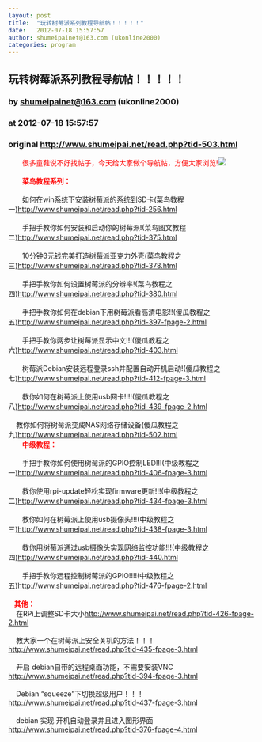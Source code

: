 ```yaml
---
layout: post
title:  "玩转树莓派系列教程导航帖！！！！！"
date:   2012-07-18 15:57:57
author: shumeipainet@163.com (ukonline2000)
categories: program
---
```


## 玩转树莓派系列教程导航帖！！！！！
### by shumeipainet@163.com (ukonline2000)
### at 2012-07-18 15:57:57
### original <http://www.shumeipai.net/read.php?tid-503.html>

<span style="color:#ff0000">　　很多童鞋说不好找帖子，今天给大家做个导航帖，方便大家浏览!<img src="http://www.shumeipai.net/images/post/smile/wangwang/7.gif"></span><br> <br>　　<span style="color:#ff0000"><b>菜鸟教程系列：</b></span><br> <br>　　如何在win系统下安装树莓派的系统到SD卡(菜鸟教程一)<a href="http://www.shumeipai.net/read.php?tid-256.html">http://www.shumeipai.net/read.php?tid-256.html</a><br> <br>　　手把手教你如何安装和启动你的树莓派!(菜鸟图文教程二)<a href="http://www.shumeipai.net/read.php?tid-375.html">http://www.shumeipai.net/read.php?tid-375.html</a><br> <br>　　10分钟3元钱完美打造树莓派亚克力外壳(菜鸟教程之三)<a href="http://www.shumeipai.net/read.php?tid-378.html">http://www.shumeipai.net/read.php?tid-378.html</a><br> <br>　　手把手教你如何设置树莓派的分辨率!(菜鸟教程之四)<a href="http://www.shumeipai.net/read.php?tid-380.html">http://www.shumeipai.net/read.php?tid-380.html</a><br> <br>　　手把手教你如何在debian下用树莓派看高清电影!!(傻瓜教程之五)<a href="http://www.shumeipai.net/read.php?tid-397-fpage-2.html">http://www.shumeipai.net/read.php?tid-397-fpage-2.html</a><br> <br>　　手把手教你两步让树莓派显示中文!!!(傻瓜教程之六)<a href="http://www.shumeipai.net/read.php?tid-403.html">http://www.shumeipai.net/read.php?tid-403.html</a><br> <br>　　树莓派Debian安装远程登录ssh并配置自动开机启动!(傻瓜教程之七)<a href="http://www.shumeipai.net/read.php?tid-412-fpage-3.html">http://www.shumeipai.net/read.php?tid-412-fpage-3.html</a><br> <br>　　教你如何在树莓派上使用usb网卡!!!!(傻瓜教程之八)<a href="http://www.shumeipai.net/read.php?tid-439-fpage-2.html">http://www.shumeipai.net/read.php?tid-439-fpage-2.html</a><br> <br>    教你如何将树莓派变成NAS网络存储设备(傻瓜教程之九)<a href="http://www.shumeipai.net/read.php?tid-502.html">http://www.shumeipai.net/read.php?tid-502.html</a><br>　<span style="color:#ff0000"><b>　中级教程：</b></span><br> <br>　　手把手教你如何使用树莓派的GPIO控制LED!!!(中级教程之一)<a href="http://www.shumeipai.net/read.php?tid-406-fpage-3.html">http://www.shumeipai.net/read.php?tid-406-fpage-3.html</a><br> <br>　　教你使用rpi-update轻松实现firmware更新!!!(中级教程之二)<a href="http://www.shumeipai.net/read.php?tid-434-fpage-3.html">http://www.shumeipai.net/read.php?tid-434-fpage-3.html</a><br> <br>　　教你如何在树莓派上使用usb摄像头!!!(中级教程之三)<a href="http://www.shumeipai.net/read.php?tid-438-fpage-3.html">http://www.shumeipai.net/read.php?tid-438-fpage-3.html</a><br> <br>　　教你用树莓派通过usb摄像头实现网络监控功能!!!(中级教程之四)<a href="http://www.shumeipai.net/read.php?tid-440.html">http://www.shumeipai.net/read.php?tid-440.html</a><br> <br>　　手把手教你远程控制树莓派的GPIO!!!!(中级教程之五)<a href="http://www.shumeipai.net/read.php?tid-476-fpage-2.html">http://www.shumeipai.net/read.php?tid-476-fpage-2.html</a><br> <br>   <span style="color:#ff0000"><b> 其他：</b></span><br>    在RPi上调整SD卡大小<a href="http://www.shumeipai.net/read.php?tid-426-fpage-2.html">http://www.shumeipai.net/read.php?tid-426-fpage-2.html</a><br> <br>    教大家一个在树莓派上安全关机的方法！！！<a href="http://www.shumeipai.net/read.php?tid-435-fpage-3.html">http://www.shumeipai.net/read.php?tid-435-fpage-3.html</a><br> <br>    开启 debian自带的远程桌面功能，不需要安装VNC <a href="http://www.shumeipai.net/read.php?tid-394-fpage-3.html">http://www.shumeipai.net/read.php?tid-394-fpage-3.html</a><br> <br>    Debian “squeeze”下切换超级用户！！！ <a href="http://www.shumeipai.net/read.php?tid-437-fpage-3.html">http://www.shumeipai.net/read.php?tid-437-fpage-3.html</a><br> <br>    debian 实现 开机自动登录并且进入图形界面 <a href="http://www.shumeipai.net/read.php?tid-376-fpage-4.html">http://www.shumeipai.net/read.php?tid-376-fpage-4.html</a><br> <br>
